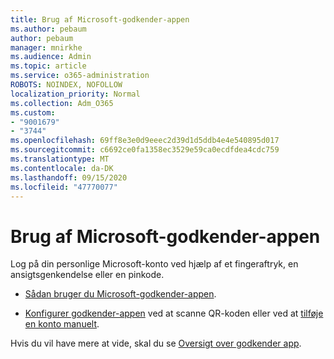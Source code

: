 ```yaml
---
title: Brug af Microsoft-godkender-appen
ms.author: pebaum
author: pebaum
manager: mnirkhe
ms.audience: Admin
ms.topic: article
ms.service: o365-administration
ROBOTS: NOINDEX, NOFOLLOW
localization_priority: Normal
ms.collection: Adm_O365
ms.custom:
- "9001679"
- "3744"
ms.openlocfilehash: 69ff8e3e0d9eeec2d39d1d5ddb4e4e540895d017
ms.sourcegitcommit: c6692ce0fa1358ec3529e59ca0ecdfdea4cdc759
ms.translationtype: MT
ms.contentlocale: da-DK
ms.lasthandoff: 09/15/2020
ms.locfileid: "47770077"
---
```

# <a name="using-the-microsoft-authenticator-app"></a>Brug af Microsoft-godkender-appen

Log på din personlige Microsoft-konto ved hjælp af et fingeraftryk, en ansigtsgenkendelse eller en pinkode.

- [Sådan bruger du Microsoft-godkender-appen](https://support.microsoft.com/help/4026727/microsoft-account-how-to-use-the-microsoft-authenticator-app). 

- [Konfigurer godkender-appen](https://docs.microsoft.com/azure/active-directory/user-help/security-info-setup-auth-app) ved at scanne QR-koden eller ved at [tilføje en konto manuelt](https://docs.microsoft.com/azure/active-directory/user-help/user-help-auth-app-add-account-manual).  

Hvis du vil have mere at vide, skal du se [Oversigt over godkender app](https://docs.microsoft.com/azure/active-directory/user-help/user-help-auth-app-overview).
